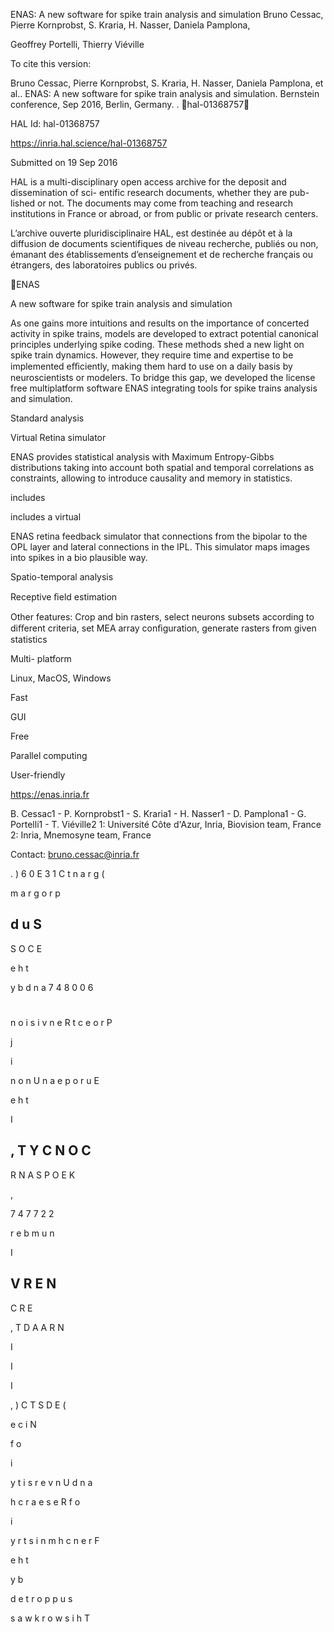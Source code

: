 ENAS: A new software for spike train analysis and
simulation
Bruno Cessac, Pierre Kornprobst, S. Kraria, H. Nasser, Daniela Pamplona,

Geoffrey Portelli, Thierry Viéville

To cite this version:

Bruno Cessac, Pierre Kornprobst, S. Kraria, H. Nasser, Daniela Pamplona, et al.. ENAS: A new
software for spike train analysis and simulation. Bernstein conference, Sep 2016, Berlin, Germany. .
￿hal-01368757￿

HAL Id: hal-01368757

https://inria.hal.science/hal-01368757

Submitted on 19 Sep 2016

HAL is a multi-disciplinary open access
archive for the deposit and dissemination of sci-
entific research documents, whether they are pub-
lished or not. The documents may come from
teaching and research institutions in France or
abroad, or from public or private research centers.

L’archive ouverte pluridisciplinaire HAL, est
destinée au dépôt et à la diffusion de documents
scientifiques de niveau recherche, publiés ou non,
émanant des établissements d’enseignement et de
recherche français ou étrangers, des laboratoires
publics ou privés.

ENAS

A new software for spike train 
analysis and simulation

As one gains more intuitions and results on the importance of concerted activity in spike trains, models are 
developed to extract potential canonical principles underlying spike coding. These methods shed a new 
light on spike train dynamics. However, they require time and expertise to be implemented eﬃciently, 
making them hard to use on a daily basis by neuroscientists or modelers. To bridge this gap, we developed 
the license free multiplatform software ENAS integrating tools for spike trains analysis and simulation.

Standard analysis

Virtual Retina simulator

ENAS provides statistical analysis with 
Maximum Entropy-Gibbs distributions 
taking into account both spatial and 
temporal correlations as constraints, 
allowing to introduce causality and 
memory in statistics.

includes 

includes a virtual 

ENAS 
retina 
feedback 
simulator that 
connections from the bipolar to the 
OPL layer and lateral connections in 
the IPL. This simulator maps images 
into spikes in a bio plausible way.

Spatio-temporal analysis

Receptive ﬁeld estimation

Other features: Crop and bin rasters, select neurons subsets according to diﬀerent criteria, set MEA array 
conﬁguration, generate rasters from given statistics

Multi-
platform

Linux, MacOS,
Windows

Fast

GUI

Free

Parallel computing

User-friendly

https://enas.inria.fr

B. Cessac1 - P. Kornprobst1 - S. Kraria1 - H. Nasser1 - D. Pamplona1 - G. Portelli1 - T. Viéville2
1: Université Côte d'Azur, Inria, Biovision team, France
2: Inria, Mnemosyne team, France

Contact: bruno.cessac@inria.fr

.
)
6
0
E
3
1
C
t
n
a
r
g
(

m
a
r
g
o
r
p

d
u
S
-
S
O
C
E

e
h
t

y
b
d
n
a
7
4
8
0
0
6
#
n
o
i
s
i
v
n
e
R
t
c
e
o
r
P

j

i

n
o
n
U
n
a
e
p
o
r
u
E

e
h
t

I

,
T
Y
C
N
O
C
-
R
N
A
S
P
O
E
K

,

7
4
7
7
2
2

r
e
b
m
u
n

I

V
R
E
N
-
C
R
E

,
T
D
A
A
R
N

I

I

I

,
)
C
T
S
D
E
(

e
c
i
N

f
o

i

y
t
i
s
r
e
v
n
U
d
n
a

h
c
r
a
e
s
e
R
f
o

i

y
r
t
s
i
n
m
h
c
n
e
r
F

e
h
t

y
b

d
e
t
r
o
p
p
u
s

s
a
w
k
r
o
w
s
i
h
T

 
 
 
 
 
 
 
 
 
 
 
 
 
 
 
 
 
 
 
 
 
 
 
 
 
 
 
 
 
 
 
 
 
 
 

